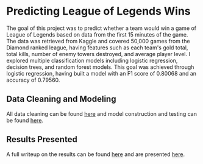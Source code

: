# Predicting League of Legends Wins

The goal of this project was to predict whether a team would win a game of League of Legends based on data from the first 15 minutes of the game. The data was retrieved from Kaggle and covered 50,000 games from the Diamond ranked league, having features such as each team's gold total, total kills, number of enemy towers destroyed, and average player level. I explored multiple classification models including logistic regression, decision trees, and random forest models. This goal was achieved through logistic regression, having built a model with an F1 score of 0.80068 and an accuracy of 0.79560.

## Data Cleaning and Modeling
All data cleaning can be found [here](https://github.com/ajstake/League_Classification/blob/main/League_Data_Cleaning.ipynb) and model construction and testing can be found [here](https://github.com/ajstake/League_Classification/blob/main/League_Model_Building.ipynb).

## Results Presented

A full writeup on the results can be found [here](https://github.com/ajstake/League_Classification/blob/main/Final_Writeup.md) and are presented [here](https://github.com/ajstake/League_Classification/blob/main/League_Classification.pdf).
